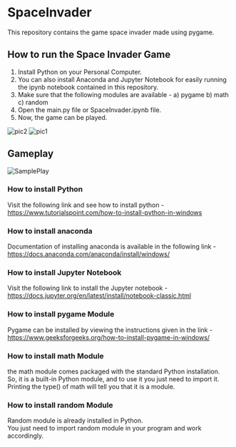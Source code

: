# SpaceInvader
This repository contains the game space invader made using pygame. <br>

## How to run the Space Invader Game
1. Install Python on your Personal Computer.
2. You can also install Anaconda and Jupyter Notebook for easily running the ipynb notebook contained in this repository.
3. Make sure that the following modules are available - 
      a) pygame
      b) math
      c) random
4. Open the main.py file or SpaceInvader.ipynb file.
5. Now, the game can be played.

![pic2](https://user-images.githubusercontent.com/51916219/162883313-2772afbb-335c-4e1f-bacb-b3d513c66b10.PNG)
![pic1](https://user-images.githubusercontent.com/51916219/162883424-d52540bc-3a46-41d5-acda-a645588457b7.PNG)


## Gameplay

![SamplePlay](https://user-images.githubusercontent.com/51916219/162883462-5443cd0d-be3d-45b9-8ac0-742c138ddd27.gif)


### How to install Python
Visit the following link and see how to install python - https://www.tutorialspoint.com/how-to-install-python-in-windows

### How to install anaconda
Documentation of installing anaconda is available in the following link - https://docs.anaconda.com/anaconda/install/windows/

### How to install Jupyter Notebook
Visit the following link to install the Jupyter notebook - https://docs.jupyter.org/en/latest/install/notebook-classic.html

### How to install pygame Module
Pygame can be installed by viewing the instructions given in the link - https://www.geeksforgeeks.org/how-to-install-pygame-in-windows/

### How to install math Module
the math module comes packaged with the standard Python installation.  <br>
So, it is a built-in Python module, and to use it you just need to import it. <br>
Printing the type() of math will tell you that it is a module.

### How to install random Module
Random module is already installed in Python. <br>
You just need to import random module in your program and work accordingly.
